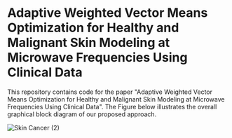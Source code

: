 # Adaptive Weighted Vector Means Optimization for Healthy and Malignant Skin Modeling at Microwave Frequencies Using Clinical Data
This repository contains code for the paper "Adaptive Weighted Vector Means Optimization for Healthy and Malignant Skin Modeling at Microwave Frequencies Using Clinical Data". The Figure below illustrates the overall graphical block diagram of our proposed approach.

![Skin Cancer (2)](https://github.com/awalece04ku/Adaptive-Optmization-for-Skin-Cancer/assets/44156683/df649e05-d98d-4939-b4ab-64c10af25dc8)
